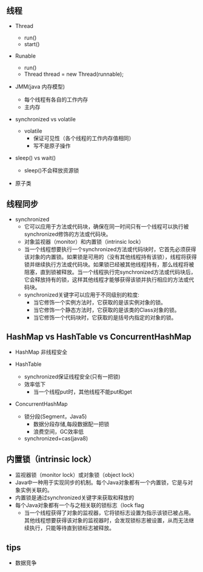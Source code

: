 

## 线程
+ Thread
    + run()
    + start()

+ Runable
    + run()
    + Thread thread = new Thread(runnable);

+ JMM(java 内存模型)
    + 每个线程有各自的工作内存
    + 主内存

+ synchronized vs volatile
    + volatile
        + 保证可见性（各个线程的工作内存值相同）
        + 写不是原子操作

+ sleep() vs wait()
    + sleep()不会释放资源锁

+ 原子类

## 线程同步
+ synchronized
     + 它可以应用于方法或代码块，确保在同一时间只有一个线程可以执行被synchronized修饰的方法或代码块。
     + 对象监视器（monitor）和内置锁（intrinsic lock）
     + 当一个线程想要执行一个synchronized方法或代码块时，它首先必须获得该对象的内置锁。如果锁是可用的（没有其他线程持有该锁），线程将获得锁并继续执行方法或代码块。如果锁已经被其他线程持有，那么线程将被阻塞，直到锁被释放。当一个线程执行完synchronized方法或代码块后，它会释放持有的锁，这样其他线程才能够获得该锁并执行相应的方法或代码块。
     + synchronized关键字可以应用于不同级别的粒度:
        + 当它修饰一个实例方法时，它获取的是该实例对象的锁。
        + 当它修饰一个静态方法时，它获取的是该类的Class对象的锁。
        + 当它修饰一个代码块时，它获取的是括号内指定的对象的锁。

## HashMap vs HashTable vs ConcurrentHashMap

+ HashMap 非线程安全

+ HashTable
    + synchronized保证线程安全(只有一把锁)
    + 效率低下
        + 当一个线程put时，其他线程不能put和get

+ ConcurrentHashMap
    + 锁分段(Segment，Java5)
        + 数据分段存储,每段数据配一把锁
        + 浪费空间，GC效率低
    + synchronized+cas(java8)

## 内置锁（intrinsic lock）
+ 监视器锁（monitor lock）或对象锁（object lock）
+ Java中一种用于实现同步的机制。每个Java对象都有一个内置锁，它是与对象实例关联的。
+ 内置锁是通过synchronized关键字来获取和释放的
+ 每个Java对象都有一个与之相关联的锁标志（lock flag
    + 当一个线程获得了对象的监视器，它将锁标志设置为指示该锁已被占用。其他线程想要获得该对象的监视器时，会发现锁标志被设置，从而无法继续执行，只能等待直到锁标志被释放。



## tips
+ 数据竞争